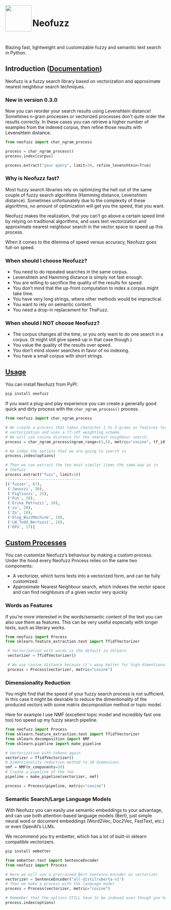 <img align="left" width="82" height="82" src="docs/_static/logo.svg">

# Neofuzz

<br>

Blazing fast, lightweight and customizable fuzzy and semantic text search in Python.

## Introduction ([Documentation](https://x-tabdeveloping.github.io/neofuzz/))
Neofuzz is a fuzzy search library based on vectorization and approximate nearest neighbour
search techniques.

### New in version 0.3.0
Now you can reorder your search results using Levenshtein distance!
Sometimes n-gram processes or vectorized processes don't quite order the results correctly.
In these cases you can retrieve a higher number of examples from the indexed corpus, then refine those results with Levenshtein distance.

```python
from neofuzz import char_ngram_process

process = char_ngram_process()
process.index(corpus)

process.extract("your query", limit=30, refine_levenshtein=True)
```

### Why is Neofuzz fast?
Most fuzzy search libraries rely on optimizing the hell out of the same couple of fuzzy search algorithms (Hamming distance, Levenshtein distance). Sometimes unfortunately due to the complexity of these algorithms, no amount of optimization will get you the speed, that you want.

Neofuzz makes the realization, that you can’t go above a certain speed limit by relying on traditional algorithms, and uses text vectorization and approximate nearest neighbour search in the vector space to speed up this process.

When it comes to the dilemma of speed versus accuracy, Neofuzz goes full-on speed.

### When should I choose Neofuzz?
 - You need to do repeated searches in the same corpus.
 - Levenshtein and Hamming distance is simply not fast enough.
 - You are willing to sacrifice the quality of the results for speed.
 - You don’t mind that the up-front computation to index a corpus might take time.
 - You have very long strings, where other methods would be impractical.
 - You want to rely on semantic content.
 - You need a drop-in replacement for TheFuzz.

### When should I NOT choose Neofuzz?
 - The corpus changes all the time, or you only want to do one search in a corpus. (It might still give speed-up in that case though.)
 - You value the quality of the results over speed.
 - You don’t mind slower searches in favor of no indexing.
 - You have a small corpus with short strings.

## [Usage](https://x-tabdeveloping.github.io/neofuzz/getting_started.html)

You can install Neofuzz from PyPI:

```bash
pip install neofuzz
```

If you want a plug-and play experience you can create a generally good quick and dirty
process with the `char_ngram_process()` process.

```python
from neofuzz import char_ngram_process

# We create a process that takes character 1 to 5-grams as features for
# vectorization and uses a tf-idf weighting scheme.
# We will use cosine distance for the nearest neighbour search.
process = char_ngram_process(ngram_range=(1,5), metric="cosine", tf_idf=True)

# We index the options that we are going to search in
process.index(options)

# Then we can extract the ten most similar items the same way as in
# thefuzz
process.extract("fuzz", limit=10)
---------------------------------
[('fuzzer', 67),
 ('Januzzi', 30),
 ('Figliuzzi', 25),
 ('Fun', 20),
 ('Erika_Petruzzi', 20),
 ('zu', 20),
 ('Zo', 18),
 ('blog_BuzzMachine', 18),
 ('LW_Todd_Bertuzzi', 18),
 ('OFU', 17)]
```

## [Custom Processes](https://x-tabdeveloping.github.io/neofuzz/custom_vectorizer.html)

You can customize Neofuzz’s behaviour by making a custom process.
Under the hood every Neofuzz Process relies on the same two components:

 - A vectorizer, which turns texts into a vectorized form, and can be fully customized.
 - Approximate Nearest Neighbour search, which indexes the vector space and can find neighbours of a given vector very quickly
### Words as Features

If you’re more interested in the words/semantic content of the text you can also use them as features. This can be very useful especially with longer texts, such as literary works.

```python
from neofuzz import Process
from sklearn.feature_extraction.text import TfidfVectorizer

 # Vectorization with words is the default in sklearn.
 vectorizer = TfidfVectorizer()

 # We use cosine distance because it's waay better for high-dimentional spaces.
 process = Process(vectorizer, metric="cosine")
```

### Dimensionality Reduction

You might find that the speed of your fuzzy search process is not sufficient. In this case it might be desirable to reduce the dimentionality of the produced vectors with some matrix decomposition method or topic model.

Here for example I use NMF (excellent topic model and incredibly fast one too) too speed up my fuzzy search pipeline.

```python
from neofuzz import Process
from sklearn.feature_extraction.text import TfidfVectorizer
from sklearn.decomposition import NMF
from sklearn.pipeline import make_pipeline

# Vectorization with tokens again
vectorizer = TfidfVectorizer()
# Dimensionality reduction method to 20 dimensions
nmf = NMF(n_components=20)
# Create a pipeline of the two
pipeline = make_pipeline(vectorizer, nmf)

process = Process(pipeline, metric="cosine")
```

### Semantic Search/Large Language Models

With Neofuzz you can easily use semantic embeddings to your advantage, and can use both attention-based language models (Bert), just simple neural word or document embeddings (Word2Vec, Doc2Vec, FastText, etc.) or even OpenAI’s LLMs.

We recommend you try embetter, which has a lot of built-in sklearn compatible vectorizers.
```bash
pip install embetter
```

```python
from embetter.text import SentenceEncoder
from neofuzz import Process

# Here we will use a pretrained Bert sentence encoder as vectorizer
vectorizer = SentenceEncoder("all-distilroberta-v1")
# Then we make a process with the language model
process = Process(vectorizer, metric="cosine")

# Remember that the options STILL have to be indexed even though you have a pretrained vectorizer
process.index(options)
```
